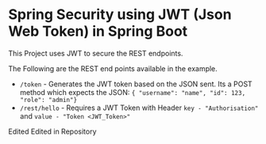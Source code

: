 # Spring Security using JWT (Json Web Token) in Spring Boot

This Project uses JWT to secure the REST endpoints.

The Following are the REST end points available in the example.
- `/token` - Generates the JWT token based on the JSON sent. Its a POST method which expects the JSON: `{ "username": "name", "id": 123, "role": "admin"}` 
- `/rest/hello` - Requires a JWT Token with Header `key - "Authorisation"` and `value - "Token <JWT_Token>"`

Edited
Edited in Repository
